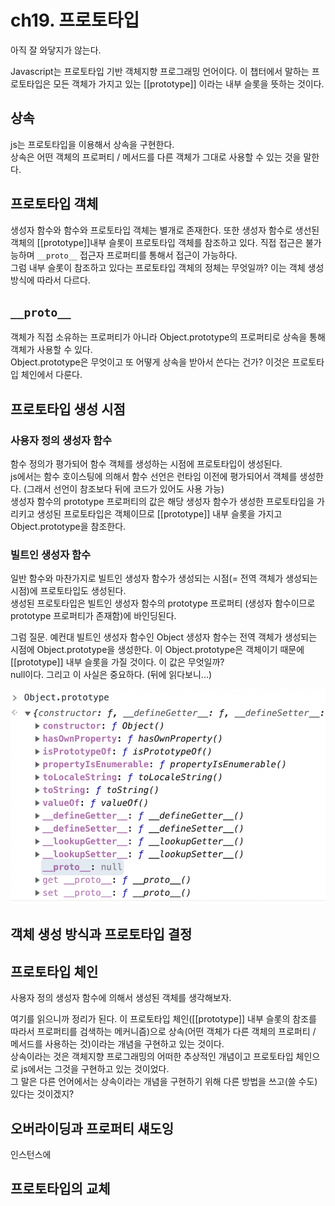 # ch19. 프로토타입

아직 잘 와닿지가 않는다.

Javascript는 프로토타입 기반 객체지향 프로그래밍 언어이다.
이 챕터에서 말하는 프로토타입은 모든 객체가 가지고 있는 [[prototype]] 이라는 내부 슬롯을 뜻하는 것이다.

## 상속

js는 프로토타입을 이용해서 상속을 구현한다.  
상속은 어떤 객체의 프로퍼티 / 메서드를 다른 객체가 그대로 사용할 수 있는 것을 말한다.

## 프로토타입 객체

생성자 함수와 함수와 프로토타입 객체는 별개로 존재한다. 또한 생성자 함수로 생선된 객체의 [[prototype]]내부 슬롯이 프로토타입 객체를 참조하고 있다. 직접 접근은 불가능하며 `__proto__` 접근자 프로퍼티를 통해서 접근이 가능하다.  
그럼 내부 슬롯이 참조하고 있다는 프로토타입 객체의 정체는 무엇일까? 이는 객체 생성 방식에 따라서 다르다.

## `__proto__`

객체가 직접 소유하는 프로퍼티가 아니라 Object.prototype의 프로퍼티로 상속을 통해 객체가 사용할 수 있다.  
Object.prototype은 무엇이고 또 어떻게 상속을 받아서 쓴다는 건가? 이것은 프로토타입 체인에서 다룬다.

## 프로토타입 생성 시점

### 사용자 정의 생성자 함수

함수 정의가 평가되어 함수 객체를 생성하는 시점에 프로토타입이 생성된다.  
js에서는 함수 호이스팅에 의해서 함수 선언은 런타임 이전에 평가되어서 객체를 생성한다. (그래서 선언이 참조보다 뒤에 코드가 있어도 사용 가능)  
생성자 함수의 prototype 프로퍼티의 값은 해당 생성자 함수가 생성한 프로토타입을 가리키고 생성된 프로토타입은 객체이므로 [[prototype]] 내부 슬롯을 가지고 Object.prototype을 참조한다.

### 빌트인 생성자 함수

일반 함수와 마찬가지로 빌트인 생성자 함수가 생성되는 시점(= 전역 객체가 생성되는 시점)에 프로토타입도 생성된다.  
생성된 프로토타입은 빌트인 생성자 함수의 prototype 프로퍼티 (생성자 함수이므로 prototype 프로퍼티가 존재함)에 바인딩된다.

그럼 질문. 예컨대 빌트인 생성자 함수인 Object 생성자 함수는 전역 객체가 생성되는 시점에 Object.prototype을 생성한다. 이 Object.prototype은 객체이기 때문에 [[prototype]] 내부 슬롯을 가질 것이다. 이 값은 무엇일까?  
null이다. 그리고 이 사실은 중요하다. (뒤에 읽다보니...)

![19-1](img/19-1.png)

## 객체 생성 방식과 프로토타입 결정

## 프로토타입 체인

사용자 정의 생성자 함수에 의해서 생성된 객체를 생각해보자.

여기를 읽으니까 정리가 된다. 이 프로토타입 체인([[prototype]] 내부 슬롯의 참조를 따라서 프로퍼티를 검색하는 메커니즘)으로 상속(어떤 객체가 다른 객체의 프로퍼티 / 메서드를 사용하는 것)이라는 개념을 구현하고 있는 것이다.  
상속이라는 것은 객체지향 프로그래밍의 어떠한 추상적인 개념이고 프로토타입 체인으로 js에서는 그것을 구현하고 있는 것이었다.  
그 말은 다른 언어에서는 상속이라는 개념을 구현하기 위해 다른 방법을 쓰고(쓸 수도)있다는 것이겠지?

## 오버라이딩과 프로퍼티 섀도잉

인스턴스에

## 프로토타입의 교체
